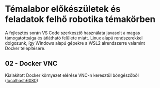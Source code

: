 # Témalabor előkészületek és feladatok felhő robotika témakörben

A fejlesztés során VS Code szerkesztő használata javasolt a magas támogatottsága és átlátható felülete miatt. Linux alapú rendszerekkel dolgozunk, így Windows alapú gépekre a WSL2 alrendszerre valamint Docker telepítésére.

## 02 - Docker VNC

Kialakított Docker környezet elérése VNC-n keresztül böngészőből ([localhost:6080](localhost:6080))

